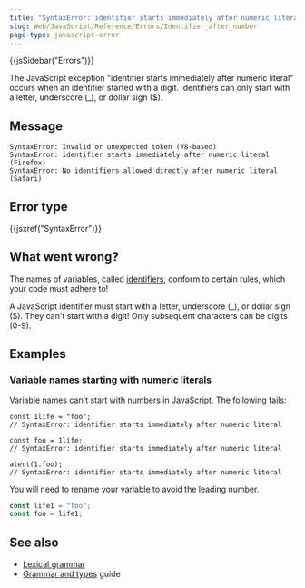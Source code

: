 ```yaml
---
title: "SyntaxError: identifier starts immediately after numeric literal"
slug: Web/JavaScript/Reference/Errors/Identifier_after_number
page-type: javascript-error
---
```


{{jsSidebar("Errors")}}

The JavaScript exception "identifier starts immediately after numeric literal" occurs
when an identifier started with a digit. Identifiers can only start with a letter,
underscore (\_), or dollar sign ($).

## Message

```plain
SyntaxError: Invalid or unexpected token (V8-based)
SyntaxError: identifier starts immediately after numeric literal (Firefox)
SyntaxError: No identifiers allowed directly after numeric literal (Safari)
```

## Error type

{{jsxref("SyntaxError")}}

## What went wrong?

The names of variables, called [identifiers](/Glossary/Identifier), conform to certain rules,
which your code must adhere to!

A JavaScript identifier must start with a letter, underscore (\_), or dollar sign ($).
They can't start with a digit! Only subsequent characters can be digits (0-9).

## Examples

### Variable names starting with numeric literals

Variable names can't start with numbers in JavaScript. The following fails:

```js-nolint example-bad
const 1life = "foo";
// SyntaxError: identifier starts immediately after numeric literal

const foo = 1life;
// SyntaxError: identifier starts immediately after numeric literal

alert(1.foo);
// SyntaxError: identifier starts immediately after numeric literal
```

You will need to rename your variable to avoid the leading number.

```js example-good
const life1 = "foo";
const foo = life1;
```

## See also

- [Lexical grammar](/Web/JavaScript/Reference/Lexical_grammar)
- [Grammar and types](/Web/JavaScript/Guide/Grammar_and_types) guide
